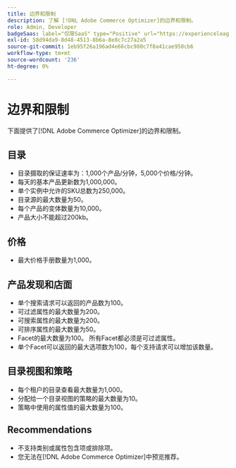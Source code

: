 ```yaml
---
title: 边界和限制
description: 了解 [!DNL Adobe Commerce Optimizer]的边界和限制。
role: Admin, Developer
badgeSaas: label="仅限SaaS" type="Positive" url="https://experienceleague.adobe.com/en/docs/commerce/user-guides/product-solutions" tooltip="仅适用于Adobe Commerce as a Cloud Service和Adobe Commerce Optimizer项目(Adobe管理的SaaS基础架构)。"
exl-id: 58d94da9-8d48-4513-8b6a-8e8c7c27a2a5
source-git-commit: 1eb95f26a196ad4e66cbc980c7f8a41cae950cb6
workflow-type: tm+mt
source-wordcount: '236'
ht-degree: 0%

---
```


# 边界和限制

下面提供了[!DNL Adobe Commerce Optimizer]的边界和限制。

## 目录

- 目录摄取的保证速率为：1,000个产品/分钟，5,000个价格/分钟。
- 每天的基本产品更新数为1,000,000。
- 单个实例中允许的SKU总数为250,000。 
- 目录源的最大数量为50。
- 每个产品的变体数量为10,000。
- 产品大小不能超过200kb。

## 价格

- 最大价格手册数量为1,000。

## 产品发现和店面

- 单个搜索请求可以返回的产品数为100。
- 可过滤属性的最大数量为200。
- 可搜索属性的最大数量为200。
- 可排序属性的最大数量为50。
- Facet的最大数量为100。 所有Facet都必须是可过滤属性。
- 单个Facet可以返回的最大选项数为100，每个支持请求可以增加该数量。

## 目录视图和策略

- 每个租户的目录查看最大数量为1,000。
- 分配给一个目录视图的策略的最大数量为10。
- 策略中使用的属性值的最大数量为100。 

## Recommendations

- 不支持类别或属性包含项或排除项。
- 您无法在[!DNL Adobe Commerce Optimizer]中预览推荐。
